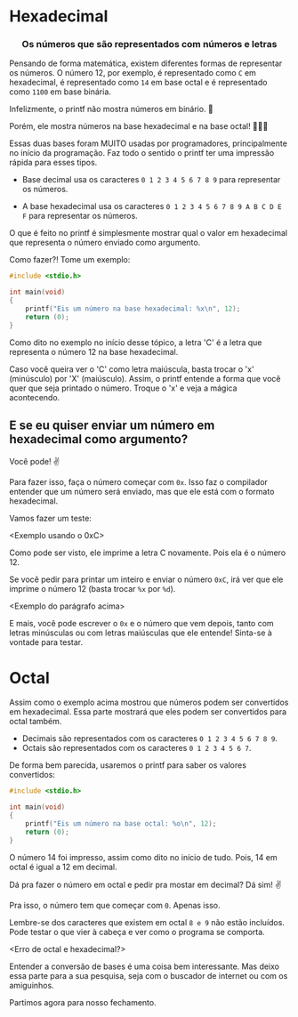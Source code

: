 # Hexadecimal
### <center>Os números que são representados com números e letras </center>

Pensando de forma matemática, existem diferentes formas de representar os números. O número 12, por exemplo, é representado como ``C`` em hexadecimal, é representado como ``14`` em base octal e é representado como ``1100`` em base binária.

Infelizmente, o printf não mostra números em binário. :face_holding_back_tears:

Porém, ele mostra números na base hexadecimal e na base octal! :partying_face::partying_face::partying_face:

Essas duas bases foram MUITO usadas por programadores, principalmente no início da programação. Faz todo o sentido o printf ter uma impressão rápida para esses tipos.

- Base decimal usa os caracteres ``0 1 2 3 4 5 6 7 8 9`` para representar os números.

- A base hexadecimal usa os caracteres ``0 1 2 3 4 5 6 7 8 9 A B C D E F`` para representar os números.

O que é feito no printf é simplesmente mostrar qual o valor em hexadecimal que representa o número enviado como argumento.

Como fazer?! Tome um exemplo:

```c
#include <stdio.h>

int	main(void)
{
	printf("Eis um número na base hexadecimal: %x\n", 12);
	return (0);
}
```

Como dito no exemplo no início desse tópico, a letra 'C' é a letra que representa o número 12 na base hexadecimal.

Caso você queira ver o 'C' como letra maiúscula, basta trocar o 'x' (minúsculo) por 'X' (maiúsculo). Assim, o printf entende a forma que você quer que seja printado o número. Troque o 'x' e veja a mágica acontecendo.

## E se eu quiser enviar um número em hexadecimal como argumento?

Você pode! :v:

Para fazer isso, faça o número começar com ``0x``. Isso faz o compilador entender que um número será enviado, mas que ele está com o formato hexadecimal.

Vamos fazer um teste:

<Exemplo usando o 0xC>

Como pode ser visto, ele imprime a letra C novamente. Pois ela é o número 12.

Se você pedir para printar um inteiro e enviar o número ``0xC``, irá ver que ele imprime o número 12 (basta trocar ``%x`` por ``%d``).

<Exemplo do parágrafo acima>

E mais, você pode escrever o ``0x`` e o número que vem depois, tanto com letras minúsculas ou com letras maiúsculas que ele entende! Sinta-se à vontade para testar.

# Octal

Assim como o exemplo acima mostrou que números podem ser convertidos em hexadecimal. Essa parte mostrará que eles podem ser convertidos para octal também.

- Decimais são representados com os caracteres ``0 1 2 3 4 5 6 7 8 9``.
- Octais são representados com os caracteres ``0 1 2 3 4 5 6 7``.

De forma bem parecida, usaremos o printf para saber os valores convertidos:

```c
#include <stdio.h>

int	main(void)
{
	printf("Eis um número na base octal: %o\n", 12);
	return (0);
}
```

O número 14 foi impresso, assim como dito no início de tudo. Pois, 14 em octal é igual a 12 em decimal.

Dá pra fazer o número em octal e pedir pra mostar em decimal? Dá sim! :v:

Pra isso, o número tem que começar com ``0``. Apenas isso.

Lembre-se dos caracteres que existem em octal ``8 e 9`` não estão incluídos. Pode testar o que vier à cabeça e ver como o programa se comporta.

<Erro de octal e hexadecimal?>

Entender a conversão de bases é uma coisa bem interessante. Mas deixo essa parte para a sua pesquisa, seja com o buscador de internet ou com os amiguinhos.

Partimos agora para nosso fechamento.